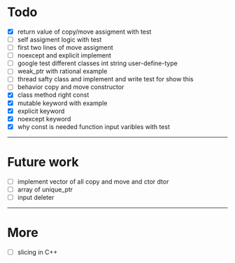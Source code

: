 # Todo
* [X] return value of copy/move assigment with test
* [ ] self assigment logic with test
* [ ] first two lines of move assigment
* [ ] noexcept and explicit implement
* [ ] google test different classes int string user-define-type
* [ ] weak_ptr with rational example
* [ ] thread safty class and implement and write test for show this 
* [ ] behavior copy and move constructor
* [X] class method right const
* [X] mutable keyword with example
* [X] explicit keyword
* [X] noexcept keyword
* [X] why const is needed function input varibles with test

---
# Future work 
* [ ] implement vector of all copy and move and ctor dtor
* [ ] array of unique_ptr
* [ ] input deleter 

--- 
# More
* [ ] slicing in C++